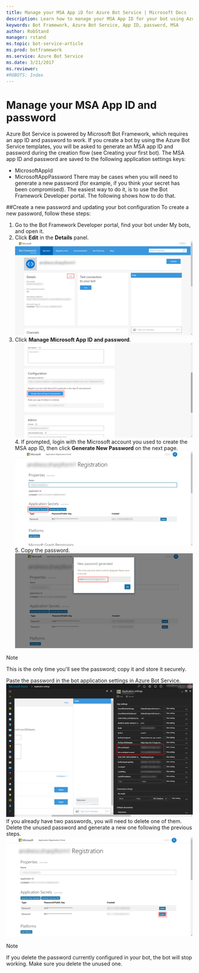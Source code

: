 ```yaml
---
title: Manage your MSA App iD for Azure Bot Service | Microsoft Docs
description: Learn how to manage your MSA App ID for your bot using Azure Bot Service.
keywords: Bot Framework, Azure Bot Service, App ID, password, MSA
author: RobStand
manager: rstand
ms.topic: bot-service-article
ms.prod: botframework
ms.service: Azure Bot Service
ms.date: 3/21/2017
ms.reviewer:
#ROBOTS: Index
---
```


# Manage your MSA App ID and password

Azure Bot Service is powered by Microsoft Bot Framework, which requires an app ID and password to work. If you create a bot by using the Azure Bot Service templates, you will be asked to generate an MSA app ID and password during the creation flow (see Creating your first bot). The MSA app ID and password are saved to the following application settings keys:
- MicrosoftAppId
- MicrosoftAppPassword
There may be cases when you will need to generate a new password (for example, if you think your secret has been compromised). The easiest way to do it, is to use the Bot Framework Developer portal. The following shows how to do that.

##Create a new password and updating your bot configuration
To create a new password, follow these steps:
1. Go to the Bot Framework Developer portal, find your bot under My bots, and open it.
2. Click **Edit** in the **Details** panel. ![msa password update devportal dashboard](media/msa-password-update-devportal-dashboard.png) 
3. Click **Manage Microsoft App ID and password**.  ![msa password update devportal edit](media/msa-password-update-devportal-edit.png)  4. If prompted, login with the Microsoft account you used to create the MSA app ID, then click **Generate New Password** on the next page.  ![msa password update msa createnew](media/msa-password-update-msa-createnew.png) 5. Copy the password.  ![msa password update msa pwdcreated](media/msa-password-update-msa-pwdcreated.png)
>[!NOTE]
>This is the only time you'll see the password; copy it and store it securely.

Paste the password in the bot application settings in Azure Bot Service.  ![msa password update portal](media/msa-password-update-portal.png)  
If you already have two passwords, you will need to delete one of them. Delete the unused password and generate a new one following the previous steps. ![msa-password-update-msa-pwddelete.png](media/msa-password-update-msa-pwddelete.png)

>[!NOTE]
>If you delete the password currently configured in your bot, the bot will stop working. Make sure you delete the unused one.